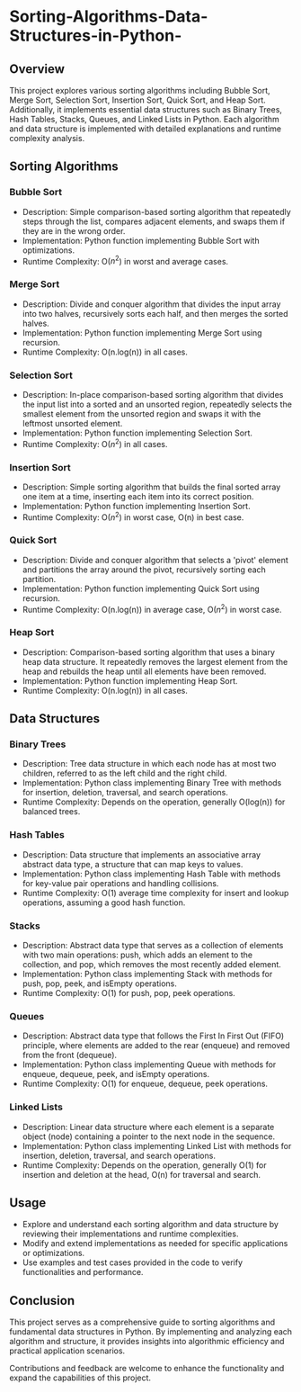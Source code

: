 # Sorting-Algorithms-Data-Structures-in-Python-
## Overview
This project explores various sorting algorithms including Bubble Sort, Merge Sort, Selection Sort, Insertion Sort, Quick Sort, and Heap Sort. Additionally, it implements essential data structures such as Binary Trees, Hash Tables, Stacks, Queues, and Linked Lists in Python. Each algorithm and data structure is implemented with detailed explanations and runtime complexity analysis.

## Sorting Algorithms
### Bubble Sort
 - Description: Simple comparison-based sorting algorithm that repeatedly steps through the list, compares adjacent elements, and swaps them if they are in the wrong order.
 - Implementation: Python function implementing Bubble Sort with optimizations.
 - Runtime Complexity: O($n^{2}$) in worst and average cases.
### Merge Sort
 - Description: Divide and conquer algorithm that divides the input array into two halves, recursively sorts each half, and then merges the sorted halves.
 - Implementation: Python function implementing Merge Sort using recursion.
 - Runtime Complexity: O(n.log(n)) in all cases.
### Selection Sort
 - Description: In-place comparison-based sorting algorithm that divides the input list into a sorted and an unsorted region, repeatedly selects the smallest element from the unsorted region and swaps it with the leftmost unsorted element.
 - Implementation: Python function implementing Selection Sort.
 - Runtime Complexity: O($n^{2}$) in all cases.
### Insertion Sort
 - Description: Simple sorting algorithm that builds the final sorted array one item at a time, inserting each item into its correct position.
 - Implementation: Python function implementing Insertion Sort.
 - Runtime Complexity: O($n^{2}$) in worst case, O(n) in best case.
### Quick Sort
 - Description: Divide and conquer algorithm that selects a 'pivot' element and partitions the array around the pivot, recursively sorting each partition.
 - Implementation: Python function implementing Quick Sort using recursion.
 - Runtime Complexity: O(n.log(n)) in average case, O($n^{2}$) in worst case.
### Heap Sort
 - Description: Comparison-based sorting algorithm that uses a binary heap data structure. It repeatedly removes the largest element from the heap and rebuilds the heap until all elements have been removed.
 - Implementation: Python function implementing Heap Sort.
 - Runtime Complexity: O(n.log(n)) in all cases.
## Data Structures
### Binary Trees
 - Description: Tree data structure in which each node has at most two children, referred to as the left child and the right child.
 - Implementation: Python class implementing Binary Tree with methods for insertion, deletion, traversal, and search operations.
 - Runtime Complexity: Depends on the operation, generally O(log(n)) for balanced trees.
### Hash Tables
 - Description: Data structure that implements an associative array abstract data type, a structure that can map keys to values.
 - Implementation: Python class implementing Hash Table with methods for key-value pair operations and handling collisions.
 - Runtime Complexity: O(1) average time complexity for insert and lookup operations, assuming a good hash function.
### Stacks
 - Description: Abstract data type that serves as a collection of elements with two main operations: push, which adds an element to the collection, and pop, which removes the most recently added element.
 - Implementation: Python class implementing Stack with methods for push, pop, peek, and isEmpty operations.
 - Runtime Complexity: O(1) for push, pop, peek operations.
### Queues
 - Description: Abstract data type that follows the First In First Out (FIFO) principle, where elements are added to the rear (enqueue) and removed from the front (dequeue).
 - Implementation: Python class implementing Queue with methods for enqueue, dequeue, peek, and isEmpty operations.
 - Runtime Complexity: O(1) for enqueue, dequeue, peek operations.
### Linked Lists
 - Description: Linear data structure where each element is a separate object (node) containing a pointer to the next node in the sequence.
 - Implementation: Python class implementing Linked List with methods for insertion, deletion, traversal, and search operations.
 - Runtime Complexity: Depends on the operation, generally O(1) for insertion and deletion at the head, O(n) for traversal and search.
## Usage
 - Explore and understand each sorting algorithm and data structure by reviewing their implementations and runtime complexities.
 - Modify and extend implementations as needed for specific applications or optimizations.
 - Use examples and test cases provided in the code to verify functionalities and performance.
## Conclusion
This project serves as a comprehensive guide to sorting algorithms and fundamental data structures in Python. By implementing and analyzing each algorithm and structure, it provides insights into algorithmic efficiency and practical application scenarios.

Contributions and feedback are welcome to enhance the functionality and expand the capabilities of this project.
